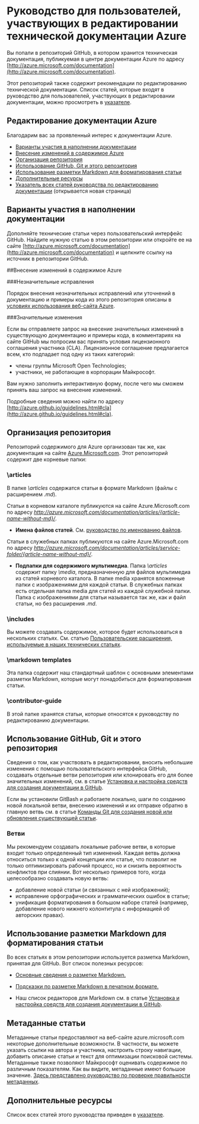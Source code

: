 # Руководство для пользователей, участвующих в редактировании технической документации Azure

Вы попали в репозиторий GitHub, в котором хранится техническая документация, публикуемая в центре документации Azure по адресу [http://azure.microsoft.com/documentation](http://azure.microsoft.com/documentation).

Этот репозиторий также содержит рекомендации по редактированию технической документации. Список статей, которые входят в руководство для пользователей, участвующих в редактировании документации, можно просмотреть в [указателе](https://github.com/Azure/azure-content/blob/master/contributor-guide/contributor-guide-index.md).

## Редактирование документации Azure

Благодарим вас за проявленный интерес к документации Azure.

* [Варианты участия в наполнении документации](#ways-to-contribute)
* [Внесение изменений в содержимое Azure](#about-your-contributions-to-azure-content)
* [Организация репозитория](#repository-organization)
* [Использование GitHub, Git и этого репозитория](#use-github-git-and-this-repository)
* [Использование разметки Markdown для форматирования статьи](#how-to-use-markdown-to-format-your-topic)
* [Дополнительные ресурсы](#more-resources)
* [Указатель всех статей руководства по редактированию документации](https://github.com/Azure/azure-content/blob/master/contributor-guide/contributor-guide-index.md) (открывается новая страница)

## Варианты участия в наполнении документации

Дополняйте технические статьи через пользовательский интерфейс GitHub. Найдите нужную статью в этом репозитории или откройте ее на сайте [http://azure.microsoft.com/documentation](http://azure.microsoft.com/documentation) и щелкните ссылку на источник в репозитории GitHub.

##Внесение изменений в содержимое Azure

###Незначительные исправления

Порядок внесения незначительных исправлений или уточнений в документацию и примеры кода из этого репозитория описаны в [условиях использования веб-сайта Azure](http://azure.microsoft.com/support/legal/website-terms-of-use/).


###Значительные изменения

Если вы отправляете запрос на внесение значительных изменений в существующую документацию и примеры кода, в комментариях на сайте GitHub мы попросим вас принять условия лицензионного соглашения участника (CLA). Лицензионное соглашение предлагается всем, кто подпадает под одну из таких категорий:

* члены группы Microsoft Open Technologies;
* участники, не работающие в корпорации Майкрософт.

Вам нужно заполнить интерактивную форму, после чего мы сможем принять ваш запрос на внесение изменений.

Подробные сведения можно найти по адресу [http://azure.github.io/guidelines.html#cla](http://azure.github.io/guidelines.html#cla).

## Организация репозитория

Репозиторий содержимого для Azure организован так же, как документация на сайте [Azure.Microsoft.com](http://azure.microsoft.com). Этот репозиторий содержит две корневые папки:

### \articles

В папке *\articles* содержатся статьи в формате Markdown (файлы с расширением *.md*).

Статьи в корневом каталоге публикуются на сайте Azure.Microsoft.com по адресу *http://azure.microsoft.com/documentation/articles/{article-name-without-md}/*.

* **Имена файлов статей**. См. [руководство по именованию файлов](https://github.com/Azure/azure-content/blob/master/contributor-guide/file-names-and-locations.md).

Статьи в служебных папках публикуются на сайте Azure.Microsoft.com по адресу 
*http://azure.microsoft.com/documentation/articles/service-folder/{article-name-without-md}/*.

* **Подпапки для содержимого мультимедиа**. Папка *\articles* содержит папку *\media*, предназначенную для файлов мультимедиа из статей корневого каталога. В папке media хранятся вложенные папки с изображениями для каждой статьи. В служебных папках есть отдельная папка media для статей из каждой служебной папки. Папка с изображениями для статьи называется так же, как и файл статьи, но без расширения *.md*.

### \includes

Вы можете создавать содержимое, которое будет использоваться в нескольких статьях. См. статью [Пользовательские расширения, используемые в наших технических статьях](https://github.com/Azure/azure-content/blob/master/contributor-guide/custom-markdown-extensions.md).

### \markdown templates

Эта папка содержит наш стандартный шаблон с основными элементами разметки Markdown, которые могут понадобиться для форматирования статьи.

### \contributor-guide

В этой папке хранятся статьи, которые относятся к руководству по редактированию документации.

## Использование GitHub, Git и этого репозитория

Сведения о том, как участвовать в редактировании, вносить небольшие изменения с помощью пользовательского интерфейса GitHub, создавать отдельные ветви репозитория или клонировать его для более значительных изменений, см. в статье [Установка и настройка средств для создания документации в GitHub](https://github.com/Azure/azure-content/blob/master/contributor-guide/tools-and-setup.md).

Если вы установили GitBash и работаете локально, шаги по созданию новой локальной ветви, внесению изменений и их отправке обратно в главную ветвь см. в статье [Команды Git для создания новой или обновления существующей статьи](https://github.com/Azure/azure-content/blob/master/contributor-guide/git-commands-for-master.md).

### Ветви

Мы рекомендуем создавать локальные рабочие ветви, в которые входит только определенный тип изменений. Каждая ветвь должна относиться только к одной концепции или статье, что позволит не только оптимизировать рабочий процесс, но и снизить вероятность конфликтов при слиянии. Вот несколько примеров того, когда целесообразно создавать новую ветвь:

* добавление новой статьи (и связанных с ней изображений);
* исправление орфографических и грамматических ошибок в статье;
* унификация форматирования в большом наборе статей (например, добавление нового нижнего колонтитула с информацией об авторских правах).

## Использование разметки Markdown для форматирования статьи

Во всех статьях в этом репозитории используется разметка Markdown, принятая для GitHub. Вот список полезных ресурсов:

- [Основные сведения о разметке Markdown.](https://help.github.com/articles/markdown-basics/)

- [Подсказки по разметке Markdown в печатном формате.](https://github.com/Azure/azure-content/blob/master/contributor-guide/media/documents/markdown-cheatsheet.pdf?raw=true)

- Наш список редакторов для Markdown см. в статье [Установка и настройка средств для создания документации в GitHub](https://github.com/Azure/azure-content/blob/master/contributor-guide/tools-and-setup.md#install-a-markdown-editor).

## Метаданные статьи

Метаданные статьи предоставляют на веб-сайте azure.microsoft.com некоторые дополнительные возможности. В частности, вы можете указать ссылки на автора и участника, настроить строку навигации, добавить описание статьи и текст для оптимизации поисковой системы. Метаданные также позволяют Майкрософт оценивать содержимое по различным показателям. Как вы видите, метаданные имеют большое значение. [Здесь представлено руководство по проверке правильности метаданных](https://github.com/Azure/azure-content/blob/master/contributor-guide/article-metadata.md).

## Дополнительные ресурсы

Список всех статей этого руководства приведен в [указателе](https://github.com/Azure/azure-content/blob/master/contributor-guide/contributor-guide-index.md).

<!---HONumber=AcomDC_0307_2016-->